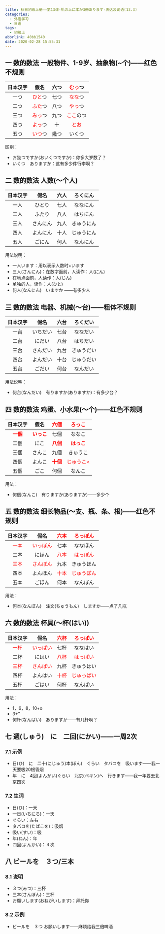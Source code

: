 ```yaml
---
title: 标日初级上册——第13课-机の上に本が3冊あります-表达及词语(13.3)
categories:
  - 外语学习
  - 日语
tags:
  - 初级上
abbrlink: 40bb1540
date: 2020-02-28 15:55:31
---
```

## 一 数的数法 一般物件、1-9岁、抽象物(~个)——红色不规则

| 日本汉字 |             假名              | 六つ |    <font color=red>むっ</font>つ    |
| :------: | :---------------------------: | :--: | :----------: |
|   一つ   | <font color=red>ひと</font>つ | 七つ |  <font color=red>なな</font>つ  |
|   二つ   |  <font color=red>ふた</font>つ   | 八つ |  <font color=red>やっ</font>つ  |
|   三つ   | <font color=red>みっ</font>つ | 九つ | <font color=red>ここ</font>のつ |
|   四つ   | <font color=red>よっ</font>つ |  十  |   <font color=red>とお</font>   |
|   五つ   | <font color=red>いつ</font>つ | 幾つ |  いくつ  |

<!--more-->
区别：  

* お幾つですか(おいくつですか)：你多大岁数了？
* いくつ　ありますか：这有多少件行李啊？

## 二 数的数法 人数(～个人)

| 日本汉字 |   假名   | 六人 |  ろくにん  |
| :------: | :------: | :--: | :--------: |
|   一人   |  ひとり  | 七人 |  ななにん  |
|   二人   |  ふたり  | 八人 |  はちにん  |
|   三人   | さんにん | 九人 | きゅうにん |
|   四人   | よんにん | 十人 | じゅうにん |
|   五人   |  ごにん  | 何人 |  なんにん  |

用法说明：  

* 一人います：用以表示人数时+います
* 三人(さんにん)：在数字面前，人读作：人(にん)
* 在地点面前，人读作：人(じん)
* 单独的人，读作：人(ひと)
* 何人(なんにん)　いますか ——有多少人 

## 三 数的数法 电器、机械(～台)——粗体不规则

| 日本汉字 |   假名   | 六台 |  ろくだい  |
| :------: | :------: | :--: | :--------: |
|   一台   | いちだい | 七台 |  ななだい  |
|   二台   |  にだい  | 八台 |  はちだい  |
|   三台   | さんだい | 九台 | きゅうだい |
|   四台   | よんだい | 十台 | じゅうだい |
|   五台   |  ごだい  | 何台 |  なんだい  |

用法说明：  

* 何台(なんだい)　有りますか(ありますか)：有多少台？

## 四 数的数法 鸡蛋、小水果(～个)——红色不规则

|            日本汉字             |               假名                |   <font color=red>六個</font>    |   <font color=red>ろっこ</font>   |
| :-----------------------------: | :-------------------------------: | :------------------------------: | :-------------------------------: |
| <font color=red>**一個**</font> | <font color=red>**いっこ**</font> |               七個               |              ななこ               |
|              二個               |               にこ                | <font color=red>**八個**</font>  | <font color=red>**はっこ**</font> |
|              三個               |              さんこ               |               九個               |             きゅうこ              |
|              四個               |              よんこ               | <font color=red> **十個**</font> | <font color=red>じゅうこ<</font>  |
|              五個               |               ごこ                |               何個               |              なんこ               |

用法：  

* 何個(なんこ)　有りますか(ありますか)——多少个

## 五 数的数法 细长物品(～支、瓶、条、根)——红色不规则

|          日本汉字           |              假名               | <font color=red>六本</font> |  <font color=red>ろっぽん</font>  |
| :-------------------------: | :-----------------------------: | :-------------------------: | :-------------------------------: |
| <font color=red>一本</font> | <font color=red>いっぽん</font> |            七本             |             ななほん              |
|            二本             |             にほん              | <font color=red>八本</font> |  <font color=red>はっぽん</font>  |
| <font color=red>三本</font> | <font color=red>さんぼん</font> |            九本             |            きゅうほん             |
|            四本             |            よんほん             | <font color=red>十本</font> | <font color=red>じゅうぽん</font> |
|            五本             |             ごほん              |            何本             |             なんぼん              |

用法： 

* 何本(なんぼん)　注文(ちゅうもん)　しますか——点了几瓶

## 六 数的数法 杯具(～杯(はい))

|          日本汉字           |               假名               | <font color=red>六杯</font> |  <font color=red>ろっぱい</font>  |
| :-------------------------: | :------------------------------: | :-------------------------: | :-------------------------------: |
| <font color=red>一杯</font> | <font color=red>いっぱい</font > |            七杯             |             ななはい              |
|            二杯             |              にはい              | <font color=red>八杯</font> |  <font color=red>はっぱい</font>  |
| <font color=red>三杯</font> | <font color=red>さんばい</font>  |            九杯             |            きゅうはい             |
|            四杯             |             よんはい             | <font color=red>十杯</font> | <font color=red>じゅっぱい</font> |
|            五杯             |              ごはい              |            何杯             |             なんばい              |

用法：  

* 1，6，8，10+o 
* 3+‘’
* 何杯(なんばい)　ありますか——有几杯啊？

## 七 週(しゅう)　に　二回(にかい)——一周2次

### 7.1 示例

* 日(ひ)　に　二十(にじゅう)本(ぼん)　ぐらい　タバコを　吸います——我一天要吸20根香烟
* 年　に　4回(よんかい)ぐらい　北京(ペキン)へ　行きます——我一年要去北京四次

### 7.2 生词

* 日(ひ)：一天
* 一日(いちにち)：一天
* ぐらい：左右
* タバコを(たばこを)：吸烟
* 吸い(すい)：吸
* 年(ねん)：年
* 四回(よんかい)：４次

## 八 ビールを　３つ/三本

### 8.1 说明

* ３つ(みつ)：三杯
* 三本(さんぼん)：三杯
* お願いします(おねがいします)：拜托你

### 8.2 示例

* ビールを　３つ お願いします——麻烦给我三倍啤酒
